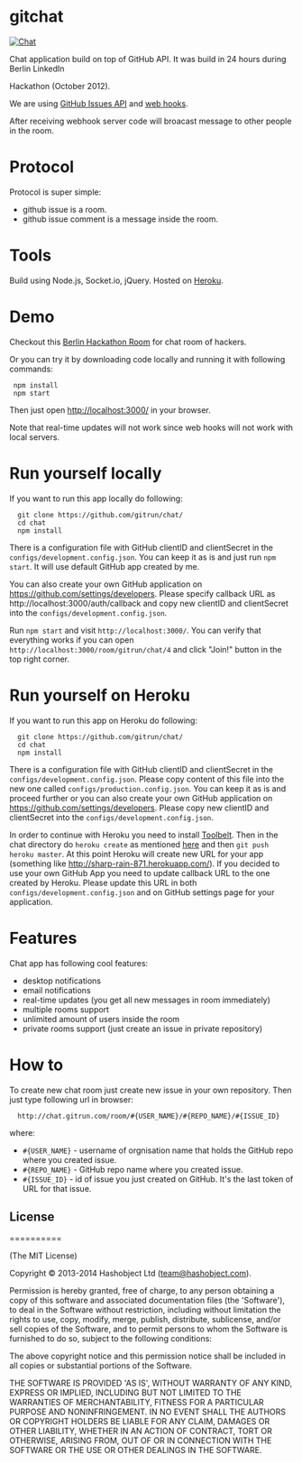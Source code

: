 gitchat
=======

[![Chat](http://chat.gitrun.com/images/gitchat-badge.svg)](http://chat.gitrun.com/room/gitrun/chat/17)

Chat application build on top of GitHub API. It was build in 24 hours during Berlin LinkedIn

Hackathon (October 2012).

We are using [GitHub Issues API](http://developer.github.com/v3/issues/) and [web hooks](http://developer.github.com/v3/repos/hooks/).

After receiving webhook server code will broacast message to other people in the room.


# Protocol

Protocol is super simple:

  * github issue is a room.
  * github issue comment is a message inside the room.


# Tools

Build using Node.js, Socket.io, jQuery. Hosted on [Heroku](https://heroku.com).


# Demo

Checkout this [Berlin Hackathon Room](http://chat.gitrun.com/room/gitrun/chat/4) for chat room of hackers.

Or you can try it by downloading code locally and running it with following commands:

```
 npm install
 npm start
```
Then just open [http://localhost:3000/](http://localhost:3000/) in your browser.

Note that real-time updates will not work since web hooks will not work with local servers.


# Run yourself locally

If you want to run this app locally do following:

```
  git clone https://github.com/gitrun/chat/
  cd chat
  npm install
```  

There is a configuration file with GitHub clientID and clientSecret in the `configs/development.config.json`.
You can keep it as is and just run `npm start`. It will use default GitHub app created by me.

You can also create your own GitHub application on https://github.com/settings/developers. Please specify callback URL as http://localhost:3000/auth/callback and copy new clientID and clientSecret into the `configs/development.config.json`.

Run `npm start` and visit `http://localhost:3000/`.
You can verify that everything works if you can open `http://localhost:3000/room/gitrun/chat/4` and click "Join!" button in the top right corner.


# Run yourself on Heroku

If you want to run this app on Heroku do following:

```
  git clone https://github.com/gitrun/chat/
  cd chat
  npm install
```  

There is a configuration file with GitHub clientID and clientSecret in the `configs/development.config.json`.
Please copy content of this file into the new one called `configs/production.config.json`.
You can keep it as is and proceed further or you can also create your own GitHub application on https://github.com/settings/developers. Please copy new clientID and clientSecret into the `configs/development.config.json`.

In order to continue with Heroku you need to install [Toolbelt](https://devcenter.heroku.com/articles/getting-started-with-nodejs#set-up).
Then in the chat directory do `heroku create` as mentioned [here](https://devcenter.heroku.com/articles/getting-started-with-nodejs#deploy-the-app) and then `git push heroku master`.
At this point Heroku will create new URL for your app (something like http://sharp-rain-871.herokuapp.com/). If you decided to use your own GitHub App you need to update callback URL to the one created by Heroku. Please update this URL in both `configs/development.config.json` and on GitHub settings page for your application.


# Features

Chat app has following cool features:

  * desktop notifications
  * email notifications
  * real-time updates (you get all new messages in room immediately)
  * multiple rooms support
  * unlimited amount of users inside the room
  * private rooms support (just create an issue in private repository)

# How to

To create new chat room just create new issue in your own repository.
Then just type following url in browser:

```
  http://chat.gitrun.com/room/#{USER_NAME}/#{REPO_NAME}/#{ISSUE_ID}
```
where:
  * `#{USER_NAME}` - username of orgnisation name that holds the GitHub repo where you created issue.
  * `#{REPO_NAME}` - GitHub repo name where you created issue.
  * `#{ISSUE_ID}` - id of issue you just created on GitHub. It's the last token of URL for that issue.


## License
==========

(The MIT License)

Copyright © 2013-2014 Hashobject Ltd (team@hashobject.com).

Permission is hereby granted, free of charge, to any person obtaining a copy
of this software and associated documentation files (the 'Software'), to deal
in the Software without restriction, including without limitation the rights
to use, copy, modify, merge, publish, distribute, sublicense, and/or sell
copies of the Software, and to permit persons to whom the Software is
furnished to do so, subject to the following conditions:

The above copyright notice and this permission notice shall be included in all
copies or substantial portions of the Software.

THE SOFTWARE IS PROVIDED 'AS IS', WITHOUT WARRANTY OF ANY KIND, EXPRESS OR
IMPLIED, INCLUDING BUT NOT LIMITED TO THE WARRANTIES OF MERCHANTABILITY,
FITNESS FOR A PARTICULAR PURPOSE AND NONINFRINGEMENT. IN NO EVENT SHALL THE
AUTHORS OR COPYRIGHT HOLDERS BE LIABLE FOR ANY CLAIM, DAMAGES OR OTHER
LIABILITY, WHETHER IN AN ACTION OF CONTRACT, TORT OR OTHERWISE, ARISING FROM,
OUT OF OR IN CONNECTION WITH THE SOFTWARE OR THE USE OR OTHER DEALINGS IN THE
SOFTWARE.
